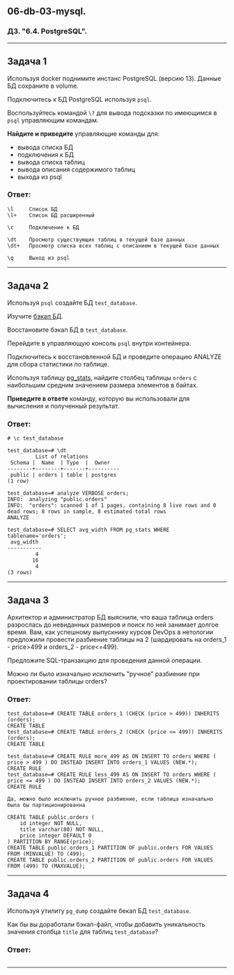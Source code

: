## 06-db-03-mysql.
### ДЗ. "6.4. PostgreSQL".
---
## Задача 1

Используя docker поднимите инстанс PostgreSQL (версию 13). Данные БД сохраните в volume.

Подключитесь к БД PostgreSQL используя `psql`.

Воспользуйтесь командой `\?` для вывода подсказки по имеющимся в `psql` управляющим командам.

**Найдите и приведите** управляющие команды для:
- вывода списка БД
- подключения к БД
- вывода списка таблиц
- вывода описания содержимого таблиц
- выхода из psql

### Ответ:
```
\l     Cписок БД
\l+    Cписок БД расширенный

\c     Подключение к БД

\dt    Просмотр существующих таблиц в текущей базе данных
\dt+   Просмотр списка всех таблиц с описанием в текущей базе данных

\q     Выход из psql

```
---
## Задача 2

Используя `psql` создайте БД `test_database`.

Изучите [бэкап БД](https://github.com/netology-code/virt-homeworks/tree/master/06-db-04-postgresql/test_data).

Восстановите бэкап БД в `test_database`.

Перейдите в управляющую консоль `psql` внутри контейнера.

Подключитесь к восстановленной БД и проведите операцию ANALYZE для сбора статистики по таблице.

Используя таблицу [pg_stats](https://postgrespro.ru/docs/postgresql/12/view-pg-stats), найдите столбец таблицы `orders` 
с наибольшим средним значением размера элементов в байтах.

**Приведите в ответе** команду, которую вы использовали для вычисления и полученный результат.

### Ответ:
```
# \c test_database

test_database=# \dt
         List of relations
 Schema |  Name  | Type  |  Owner   
--------+--------+-------+----------
 public | orders | table | postgres
(1 row)

test_database=# analyze VERBOSE orders;
INFO:  analyzing "public.orders"
INFO:  "orders": scanned 1 of 1 pages, containing 8 live rows and 0 dead rows; 8 rows in sample, 8 estimated total rows
ANALYZE

test_database=# SELECT avg_width FROM pg_stats WHERE tablename='orders';
 avg_width 
-----------
         4
        16
         4
(3 rows)
```
---
## Задача 3

Архитектор и администратор БД выяснили, что ваша таблица orders разрослась до невиданных размеров и
поиск по ней занимает долгое время. Вам, как успешному выпускнику курсов DevOps в нетологии предложили
провести разбиение таблицы на 2 (шардировать на orders_1 - price>499 и orders_2 - price<=499).

Предложите SQL-транзакцию для проведения данной операции.

Можно ли было изначально исключить "ручное" разбиение при проектировании таблицы orders?
### Ответ:
```
test_database=# CREATE TABLE orders_1 (CHECK (price > 499)) INHERITS (orders);
CREATE TABLE
test_database=# CREATE TABLE orders_2 (CHECK (price <= 499)) INHERITS (orders);
CREATE TABLE

test_database=# CREATE RULE more_499 AS ON INSERT TO orders WHERE ( price > 499 ) DO INSTEAD INSERT INTO orders_1 VALUES (NEW.*);
CREATE RULE
test_database=# CREATE RULE less_499 AS ON INSERT TO orders WHERE ( price <= 499 ) DO INSTEAD INSERT INTO orders_2 VALUES (NEW.*);
CREATE RULE

Да, можно было исключить ручное разбиение, если таблица изначально была бы партиционированна 

CREATE TABLE public.orders (
    id integer NOT NULL,
    title varchar(80) NOT NULL,
    price integer DEFAULT 0
) PARTITION BY RANGE(price);
CREATE TABLE public.orders_1 PARTITION OF public.orders FOR VALUES FROM (MINVALUE) TO (499);
CREATE TABLE public.orders_2 PARTITION OF public.orders FOR VALUES FROM (499) TO (MAXVALUE);
```
---
## Задача 4

Используя утилиту `pg_dump` создайте бекап БД `test_database`.

Как бы вы доработали бэкап-файл, чтобы добавить уникальность значения столбца `title` для таблиц `test_database`?
### Ответ:
```

```
---
